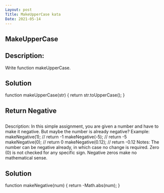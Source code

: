 ```yaml
---
Layout: post
Title: MakeUpperCase kata
Date: 2021-05-14
---
```


## MakeUpperCase

## Description:

Write function makeUpperCase.

## Solution

function makeUpperCase(str) {
return str.toUpperCase();
}

## Return Negative

##

Description:
In this simple assignment, you are given a number and have to make it negative. But maybe the number is already negative?
Example:
makeNegative(1); // return -1
makeNegative(-5); // return -5
makeNegative(0); // return 0
makeNegative(0.12); // return -0.12
Notes:
The number can be negative already, in which case no change is required.
Zero (0) is not checked for any specific sign. Negative zeros make no mathematical sense.

## Solution

function makeNegative(num) {
return -Math.abs(num);
}
